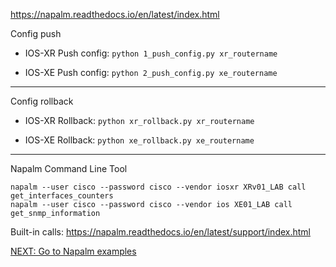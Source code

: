 https://napalm.readthedocs.io/en/latest/index.html<br>

Config push<br>

- IOS-XR Push config: ```python 1_push_config.py xr_routername```

- IOS-XE Push config: ```python 2_push_config.py xe_routername```

---
Config rollback<br>

- IOS-XR Rollback: ```python xr_rollback.py xr_routername```

- IOS-XE Rollback: ```python xe_rollback.py xe_routername```

---

Napalm Command Line Tool<br>

```napalm --user cisco --password cisco --vendor iosxr XRv01_LAB call get_interfaces_counters```<br>
```napalm --user cisco --password cisco --vendor ios XE01_LAB call get_snmp_information```

Built-in calls: https://napalm.readthedocs.io/en/latest/support/index.html

[NEXT: Go to Napalm examples](https://github.com/mikesaur/public/tree/master/Python_101/napalm)
